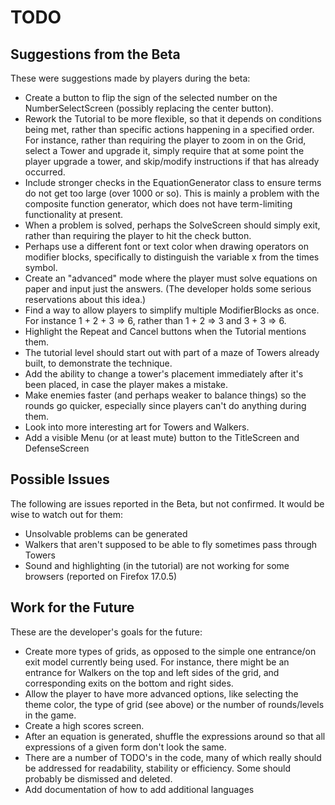 TODO
====

Suggestions from the Beta
-------------------------
These were suggestions made by players during the beta:
* Create a button to flip the sign of the selected number on the NumberSelectScreen (possibly replacing the center button).
* Rework the Tutorial to be more flexible, so that it depends on conditions being met, rather than specific actions happening in a specified order. For instance, rather than requiring the player to zoom in on the Grid, select a Tower and upgrade it, simply require that at some point the player upgrade a tower, and skip/modify instructions if that has already occurred.
* Include stronger checks in the EquationGenerator class to ensure terms do not get too large (over 1000 or so). This is mainly a problem with the composite function generator, which does not have term-limiting functionality at present.
* When a problem is solved, perhaps the SolveScreen should simply exit, rather than requiring the player to hit the check button.
* Perhaps use a different font or text color when drawing operators on modifier blocks, specifically to distinguish the variable x from the times symbol.
* Create an "advanced" mode where the player must solve equations on paper and input just the answers. (The developer holds some serious reservations about this idea.)
* Find a way to allow players to simplify multiple ModifierBlocks as once. For instance 1 + 2 + 3 => 6, rather than 1 + 2 => 3 and 3 + 3 => 6.
* Highlight the Repeat and Cancel buttons when the Tutorial mentions them.
* The tutorial level should start out with part of a maze of Towers already built, to demonstrate the technique.
* Add the ability to change a tower's placement immediately after it's been placed, in case the player makes a mistake.
* Make enemies faster (and perhaps weaker to balance things) so the rounds go quicker, especially since players can't do anything during them.
* Look into more interesting art for Towers and Walkers.
* Add a visible Menu (or at least mute) button to the TitleScreen and DefenseScreen

Possible Issues
---------------------
The following are issues reported in the Beta, but not confirmed. It would be wise to watch out for them:
* Unsolvable problems can be generated
* Walkers that aren't supposed to be able to fly sometimes pass through Towers
* Sound and highlighting (in the tutorial) are not working for some browsers (reported on Firefox 17.0.5)

Work for the Future
-------------------
These are the developer's goals for the future:
* Create more types of grids, as opposed to the simple one entrance/on exit model currently being used. For instance, there might be an entrance for Walkers on the top and left sides of the grid, and corresponding exits on the bottom and right sides.
* Allow the player to have more advanced options, like selecting the theme color, the type of grid (see above) or the number of rounds/levels in the game.
* Create a high scores screen.
* After an equation is generated, shuffle the expressions around so that all expressions of a given form don't look the same.
* There are a number of TODO's in the code, many of which really should be addressed for readability, stability or efficiency. Some should probably be dismissed and deleted.
* Add documentation of how to add additional languages
